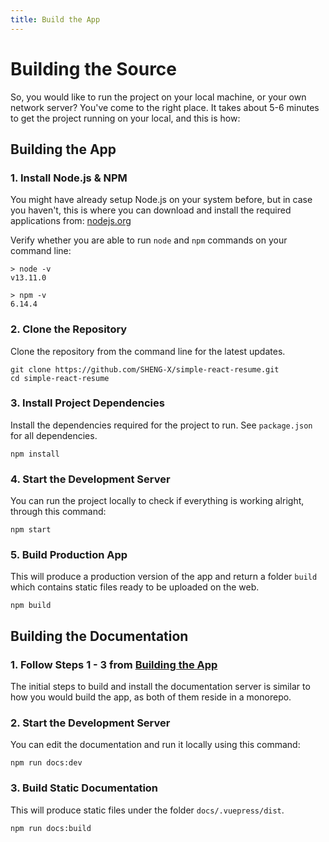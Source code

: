 ```yaml
---
title: Build the App
---
```


# Building the Source

So, you would like to run the project on your local machine, or your own network server? You've come to the right place. It takes about 5-6 minutes to get the project running on your local, and this is how:

## Building the App

### 1. Install Node.js & NPM

You might have already setup Node.js on your system before, but in case you haven't, this is where you can download and install the required applications from: [nodejs.org ](https://nodejs.org/en/)

Verify whether you are able to run `node` and `npm` commands on your command line:

```
> node -v
v13.11.0

> npm -v
6.14.4
```

### 2. Clone the Repository

Clone the repository from the command line for the latest updates.

```
git clone https://github.com/SHENG-X/simple-react-resume.git
cd simple-react-resume
```

### 3. Install Project Dependencies

Install the dependencies required for the project to run. See `package.json` for all dependencies.

```
npm install
```

### 4. Start the Development Server

You can run the project locally to check if everything is working alright, through this command:

```
npm start
```

### 5. Build Production App

This will produce a production version of the app and return a folder `build` which contains static files ready to be uploaded on the web.
```
npm build
```

## Building the Documentation

### 1. Follow Steps 1 - 3 from [Building the App](#building-the-app)

The initial steps to build and install the documentation server is similar to how you would build the app, as both of them reside in a monorepo.

### 2. Start the Development Server

You can edit the documentation and run it locally using this command:

```
npm run docs:dev
```

### 3. Build Static Documentation

This will produce static files under the folder `docs/.vuepress/dist`.

```
npm run docs:build
```
